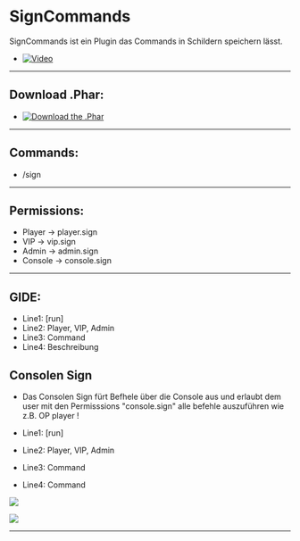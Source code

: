 # SignCommands
  SignCommands ist ein Plugin das Commands in Schildern speichern lässt.
  - [![Video](#)](https://www.youtube.com/c/iTzFreeHD)
  --------------------

## Download .Phar: 
  - [![Download the .Phar](#)](http://www.mediafire.com/file/inowp6hj7pvixgd/SignCommand_v2.phar)
--------------------

## Commands:
   
   - /sign
--------------------

## Permissions:
   - Player -> player.sign
   - VIP -> vip.sign
   - Admin -> admin.sign
   - Console -> console.sign
--------------------

## GIDE:
   - Line1: [run]
   - Line2: Player, VIP, Admin
   - Line3: Command
   - Line4: Beschreibung
## Consolen Sign
   - Das Consolen Sign fürt Befhele über die Console aus und erlaubt dem user mit den Permisssions "console.sign" alle befehle auszuführen wie z.B. OP player !

   - Line1: [run]
   - Line2: Player, VIP, Admin
   - Line3: Command
   - Line4: Command
  
<img src="https://github.com/iTzFreeHD/SignCommands/blob/master/picture/SignCommands.png?raw=true"></img>

<img src="https://github.com/iTzFreeHD/SignCommands/blob/master/picture/Commandsigns1.png?raw=true"></img>

-------------------------------



